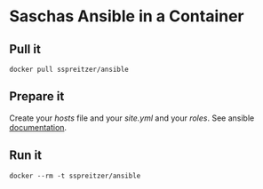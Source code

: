 # Saschas Ansible in a Container

## Pull it
    docker pull sspreitzer/ansible

## Prepare it
Create your *hosts* file and your *site.yml* and your *roles*.
See ansible [documentation](https://docs.ansible.com/ansible/intro.html).

## Run it
    docker --rm -t sspreitzer/ansible
